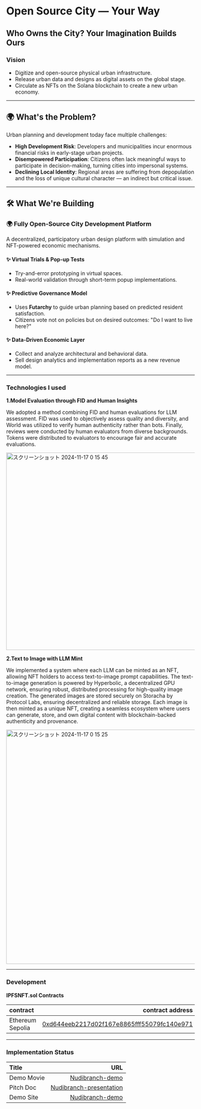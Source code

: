 # Open Source City — Your Way

## Who Owns the City? Your Imagination Builds Ours

### Vision
- Digitize and open-source physical urban infrastructure.
- Release urban data and designs as digital assets on the global stage.
- Circulate as NFTs on the Solana blockchain to create a new urban economy.

---

## 🌍 What's the Problem?

Urban planning and development today face multiple challenges:

- **High Development Risk**: Developers and municipalities incur enormous financial risks in early-stage urban projects.
- **Disempowered Participation**: Citizens often lack meaningful ways to participate in decision-making, turning cities into impersonal systems.
- **Declining Local Identity**: Regional areas are suffering from depopulation and the loss of unique cultural character — an indirect but critical issue.

---

## 🛠️ What We're Building

### 🌍 Fully Open-Source City Development Platform

A decentralized, participatory urban design platform with simulation and NFT-powered economic mechanisms.

#### ✨ Virtual Trials & Pop-up Tests
- Try-and-error prototyping in virtual spaces.
- Real-world validation through short-term popup implementations.

#### ✨ Predictive Governance Model
- Uses **Futarchy**  to guide urban planning based on predicted resident satisfaction.
- Citizens vote not on policies but on desired outcomes: "Do I want to live here?"

#### ✨ Data-Driven Economic Layer
- Collect and analyze architectural and behavioral data.
- Sell design analytics and implementation reports as a new revenue model.

---

### Technologies I used

**1.Model Evaluation through FID and Human Insights**

We adopted a method combining FID and human evaluations for LLM assessment. FID was used to objectively assess quality and diversity, and World was utilized to verify human authenticity rather than bots. Finally, reviews were conducted by human evaluators from diverse backgrounds. Tokens were distributed to evaluators to encourage fair and accurate evaluations.

<img width="526" alt="スクリーンショット 2024-11-17 0 15 45" src="https://github.com/user-attachments/assets/1ab667f5-c646-4a8c-8bde-9a0000f7f936">


**2.Text to Image with LLM Mint**

We implemented a system where each LLM can be minted as an NFT, allowing NFT holders to access text-to-image prompt capabilities. The text-to-image generation is powered by Hyperbolic, a decentralized GPU network, ensuring robust, distributed processing for high-quality image creation. The generated images are stored securely on Storacha by Protocol Labs, ensuring decentralized and reliable storage. Each image is then minted as a unique NFT, creating a seamless ecosystem where users can generate, store, and own digital content with blockchain-backed authenticity and provenance.

<img width="624" alt="スクリーンショット 2024-11-17 0 15 25" src="https://github.com/user-attachments/assets/ed41036b-ffa2-4004-9726-34a5291e264d">

---

### Development

**IPFSNFT.sol Contracts**

| contract                   |                                                                                                                   contract address |
| :------------------------- | ---------------------------------------------------------------------------------------------------------------------------------: |
| Ethereum Sepolia    | [0xd644eeb2217d02f167e8865fff55079fc140e971](https://sepolia.etherscan.io/address/0xd644eeb2217d02f167e8865fff55079fc140e971)|

---

### Implementation Status

| Title          |                                                              URL |
| :------------- | ---------------------------------------------------------------: |
| Demo Movie      |                                      [Nudibranch-demo](https://youtu.be/agQj5_Lpucc)|
| Pitch Doc    |   [Nudibranch-presentation](https://www.canva.com/design/DAGVtA0iy08/Sz0p5ehf7WcXCwoIdE_ZVg/edit?utm_content=DAGVtA0iy08&utm_campaign=designshare&utm_medium=link2&utm_source=sharebutton) |
| Demo Site     |                                 [Nudibranch-demo](https://tpfsg35rib.ap-northeast-1.awsapprunner.com/evaluate-1)| 


